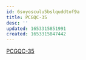 ```yaml
---
id: 6soyosculu5bslquddtof9a
title: PCGQC-35
desc: ''
updated: 1653315851991
created: 1653315847442
---
```

[PCGQC-35](https://sherwin-williams.atlassian.net/jira/software/c/projects/PCGQC/boards/5999?view=detail&selectedIssue=PCGQC-35)
